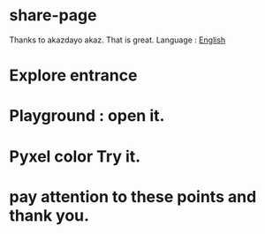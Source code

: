 # share-page

Thanks to akazdayo akaz.
That is great.
Language : [English](README.md)  

# Explore entrance

# Playground : open it.

# Pyxel color Try it.

# pay attention to these points and thank you.





